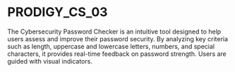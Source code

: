 # PRODIGY_CS_03
The Cybersecurity Password Checker is an intuitive tool designed to help users assess and improve their password security. By analyzing key criteria such as length, uppercase and lowercase letters, numbers, and special characters, it provides real-time feedback on password strength. Users are guided with visual indicators.
